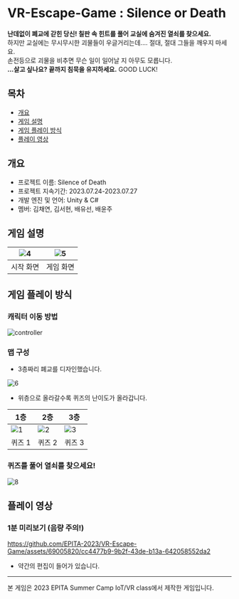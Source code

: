 # VR-Escape-Game : Silence or Death
**난데없이 폐교에 갇힌 당신! 칠판 속 힌트를 풀어 교실에 숨겨진 열쇠를 찾으세요.**<br>
하지만 교실에는 무시무시한 괴물들이 우글거리는데.... 절대, 절대 그들을 깨우지 마세요.<br>
손전등으로 괴물을 비추면 무슨 일이 일어날 지 아무도 모릅니다.<br>
**...살고 싶나요? 끝까지 침묵을 유지하세요.** GOOD LUCK!

## 목차
  - [개요](#개요) 
  - [게임 설명](#게임-설명)
  - [게임 플레이 방식](#게임-플레이-방식)
  - [플레이 영상](#플레이-영상)

## 개요
- 프로젝트 이름: Silence of Death
- 프로젝트 지속기간: 2023.07.24-2023.07.27
- 개발 엔진 및 언어: Unity & C#
- 멤버: 김채연, 김서현, 배유선, 배윤주

## 게임 설명
|![4](https://github.com/EPITA-2023/VR-Escape-Game/assets/69005820/df4e1b6a-6175-4146-8bb4-b04031105a63)|![5](https://github.com/EPITA-2023/VR-Escape-Game/assets/69005820/729c1f04-ceda-483d-937a-070d2f5ccea3)|
|:---:|:---:|
|시작 화면|게임 화면|


## 게임 플레이 방식
### 캐릭터 이동 방법
![controller](https://github.com/EPITA-2023/VR-Escape-Game/assets/69005820/61ef587d-68ce-4f54-afee-7a0898e33f61)

### 맵 구성
- 3층짜리 폐교를 디자인했습니다.

![6](https://github.com/EPITA-2023/VR-Escape-Game/assets/69005820/75b24142-ec02-4fac-8902-a385529d0432)

- 위층으로 올라갈수록 퀴즈의 난이도가 올라갑니다.

|1층|2층|3층|
|---|---|---|
|![1](https://github.com/EPITA-2023/VR-Escape-Game/assets/69005820/51db8f39-54fe-46db-9066-144240bbda75)|![2](https://github.com/EPITA-2023/VR-Escape-Game/assets/69005820/d5e41ee0-7053-4842-98bf-1ff263b1b82a)|![3](https://github.com/EPITA-2023/VR-Escape-Game/assets/69005820/ff06c5ec-e482-47a7-8562-4ede89b25f3f)|
|퀴즈 1|퀴즈 2|퀴즈 3|

### 퀴즈를 풀어 열쇠를 찾으세요!
![8](https://github.com/EPITA-2023/VR-Escape-Game/assets/69005820/335e3a53-0f0e-4f3f-9c67-213128a32c97)

## 플레이 영상 
### 1분 미리보기 (음량 주의!)
https://github.com/EPITA-2023/VR-Escape-Game/assets/69005820/cc4477b9-9b2f-43de-b13a-642058552da2
- 약간의 편집이 들어가 있습니다.
--------------------
본 게임은 2023 EPITA Summer Camp IoT/VR class에서 제작한 게임입니다.

